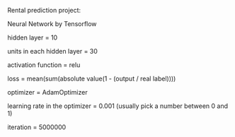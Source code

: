 Rental prediction project:

Neural Network by Tensorflow

hidden layer = 10

units in each hidden layer = 30

activation function  = relu

loss = mean(sum(absolute value(1 - (output / real label))))

optimizer = AdamOptimizer

learning rate in the optimizer = 0.001 (usually pick a number between 0 and 1)

iteration = 5000000

